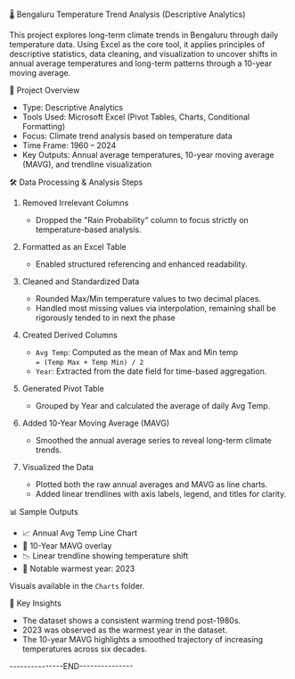 🌡️ Bengaluru Temperature Trend Analysis (Descriptive Analytics)

This project explores long-term climate trends in Bengaluru through daily temperature data. Using Excel as the core tool, it applies principles of descriptive statistics, data cleaning, and visualization to uncover shifts in annual average temperatures and long-term patterns through a 10-year moving average.

📁 Project Overview

- Type: Descriptive Analytics
- Tools Used: Microsoft Excel (Pivot Tables, Charts, Conditional Formatting)
- Focus: Climate trend analysis based on temperature data
- Time Frame: 1960 – 2024
- Key Outputs: Annual average temperatures, 10-year moving average (MAVG), and trendline visualization

🛠️ Data Processing & Analysis Steps

1. Removed Irrelevant Columns  
   - Dropped the "Rain Probability" column to focus strictly on temperature-based analysis.

2. Formatted as an Excel Table  
   - Enabled structured referencing and enhanced readability.

3. Cleaned and Standardized Data  
   - Rounded Max/Min temperature values to two decimal places.
   - Handled most missing values via interpolation, remaining shall be rigorously tended to in next the phase

4. Created Derived Columns  
   - `Avg Temp`: Computed as the mean of Max and Min temp  
     `= (Temp Max + Temp Min) / 2`  
   - `Year`: Extracted from the date field for time-based aggregation.

5. Generated Pivot Table  
   - Grouped by Year and calculated the average of daily Avg Temp.

6. Added 10-Year Moving Average (MAVG)  
   - Smoothed the annual average series to reveal long-term climate trends.

7. Visualized the Data  
   - Plotted both the raw annual averages and MAVG as line charts.
   - Added linear trendlines with axis labels, legend, and titles for clarity.

📊 Sample Outputs

- 📈 Annual Avg Temp Line Chart
- 🔁 10-Year MAVG overlay
- 📉 Linear trendline showing temperature shift
- 📍 Notable warmest year: 2023

Visuals available in the `Charts` folder.

📌 Key Insights

- The dataset shows a consistent warming trend post-1980s.
- 2023 was observed as the warmest year in the dataset.
- The 10-year MAVG highlights a smoothed trajectory of increasing temperatures across six decades.

---------------END---------------

